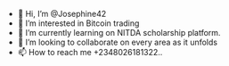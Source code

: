 - 👋 Hi, I’m @Josephine42
- 👀 I’m interested in Bitcoin trading
- 🌱 I’m currently learning on NITDA scholarship platform.
- 💞️ I’m looking to collaborate on every area as it unfolds
- 📫 How to reach me +2348026181322..

<!---
Josephine42/Josephine42 is a ✨ special ✨ repository because its `README.md` (this file) appears on your GitHub profile.
You can click the Preview link to take a look at your changes.
--->
